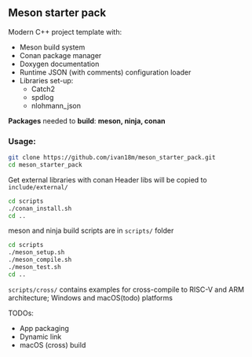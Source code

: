 ## Meson starter pack
Modern C++ project template with: 
* Meson build system
* Conan package manager 
* Doxygen documentation
* Runtime JSON (with comments) configuration loader
* Libraries set-up:
    * Catch2
    * spdlog
    * nlohmann_json

**Packages** needed to **build**: **meson, ninja, conan**  
### Usage:
```bash
git clone https://github.com/ivan18m/meson_starter_pack.git
cd meson_starter_pack
```
Get external libraries with conan
Header libs will be copied to `include/external/`
```bash
cd scripts
./conan_install.sh
cd ..
```
meson and ninja build scripts are in `scripts/` folder 
```bash
cd scripts
./meson_setup.sh
./meson_compile.sh
./meson_test.sh
cd ..
``` 

`scripts/cross/` contains examples for cross-compile to RISC-V and ARM architecture; Windows and macOS(todo) platforms  

TODOs:
* App packaging
* Dynamic link
* macOS (cross) build